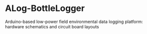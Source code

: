 ALog-BottleLogger
=================

Arduino-based low-power field environmental data logging platform: hardware schematics and circuit board layouts

